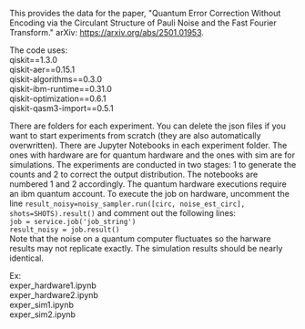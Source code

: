 This provides the data for the paper, "Quantum Error Correction Without Encoding via the Circulant Structure of Pauli Noise and the Fast Fourier Transform." arXiv: https://arxiv.org/abs/2501.01953.

The code uses: <br/>
qiskit==1.3.0 <br/>
qiskit-aer==0.15.1 <br/>
qiskit-algorithms==0.3.0 <br/>
qiskit-ibm-runtime==0.31.0 <br/>
qiskit-optimization==0.6.1 <br/>
qiskit-qasm3-import==0.5.1 <br/>

There are folders for each experiment. You can delete the json files if you want to start experiments from scratch (they are also automatically overwritten). There are Jupyter Notebooks in each experiment folder. The ones with hardware are for quantum hardware and the ones with sim are for simulations. The experiments are conducted in two stages: 1 to generate the counts and 2 to correct the output distribution. The notebooks are numbered 1 and 2 accordingly. The quantum hardware executions require an ibm quantum account. To execute the job on hardware, uncomment the line ```result_noisy=noisy_sampler.run([circ, noise_est_circ], shots=SHOTS).result()``` and comment out the following lines: <br/>
```job = service.job('job_string')``` <br/>
```result_noisy = job.result()``` <br/>
Note that the noise on a quantum computer fluctuates so the harware results may not replicate exactly. The simulation results should be nearly identical.

Ex: <br/>
exper_hardware1.ipynb <br/>
exper_hardware2.ipynb <br/>
exper_sim1.ipynb <br/>
exper_sim2.ipynb <br/>


